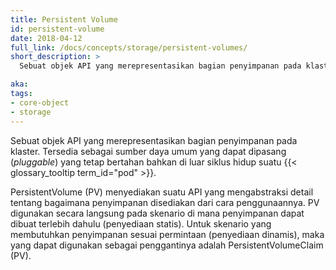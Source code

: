 ```yaml
---
title: Persistent Volume
id: persistent-volume
date: 2018-04-12
full_link: /docs/concepts/storage/persistent-volumes/
short_description: >
  Sebuat objek API yang merepresentasikan bagian penyimpanan pada klaster. Tersedia sebagai sumber daya umum yang dapat dipasang (_pluggable_) yang tetap bertahan bahkan di luar siklus hidup suatu Pod.

aka:
tags:
- core-object
- storage
---
```

Sebuat objek API yang merepresentasikan bagian penyimpanan pada klaster. Tersedia sebagai sumber daya umum yang dapat dipasang (_pluggable_) yang tetap bertahan bahkan di luar siklus hidup suatu {{< glossary_tooltip  term_id="pod" >}}.

<!--more-->

PersistentVolume (PV) menyediakan suatu API yang mengabstraksi detail tentang bagaimana penyimpanan disediakan dari cara penggunaannya.
PV digunakan secara langsung pada skenario di mana penyimpanan dapat dibuat terlebih dahulu (penyediaan statis).
Untuk skenario yang membutuhkan penyimpanan sesuai permintaan (penyediaan dinamis), maka yang dapat digunakan sebagai penggantinya adalah PersistentVolumeClaim (PV).
